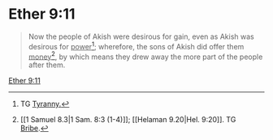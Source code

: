 # Ether 9:11

> Now the people of Akish were desirous for gain, even as Akish was desirous for <u>power</u>[^a]; wherefore, the sons of Akish did offer them <u>money</u>[^b], by which means they drew away the more part of the people after them.

[Ether 9:11](https://www.churchofjesuschrist.org/study/scriptures/bofm/ether/9?lang=eng&id=p11#p11)


[^a]: TG [Tyranny.](https://www.churchofjesuschrist.org/study/scriptures/tg/tyranny?lang=eng)
[^b]: [[1 Samuel 8.3|1 Sam. 8:3 (1-4)]]; [[Helaman 9.20|Hel. 9:20]]. TG [Bribe](https://www.churchofjesuschrist.org/study/scriptures/tg/bribe?lang=eng).
